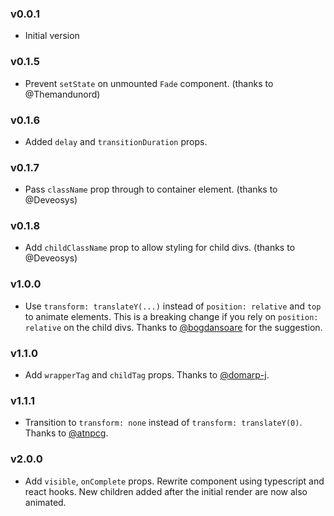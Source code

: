 ### v0.0.1

- Initial version

### v0.1.5

- Prevent `setState` on unmounted `Fade` component. (thanks to @Themandunord)

### v0.1.6

- Added `delay` and `transitionDuration` props.

### v0.1.7

- Pass `className` prop through to container element. (thanks to @Deveosys)

### v0.1.8

- Add `childClassName` prop to allow styling for child divs. (thanks to @Deveosys)

### v1.0.0

- Use `transform: translateY(...)` instead of `position: relative` and `top` to animate elements. This is a breaking change if you rely on `position: relative` on the child divs. Thanks to [@bogdansoare](https://github.com/gkaemmer/react-fade-in/issues/8) for the suggestion.

### v1.1.0

- Add `wrapperTag` and `childTag` props. Thanks to [@domarp-j](https://github.com/domarp-j).

### v1.1.1

- Transition to `transform: none` instead of `transform: translateY(0)`. Thanks to [@atnpcg](https://github.com/atnpcg).

### v2.0.0

- Add `visible`, `onComplete` props. Rewrite component using typescript and react hooks. New children added after the initial render are now also animated.

